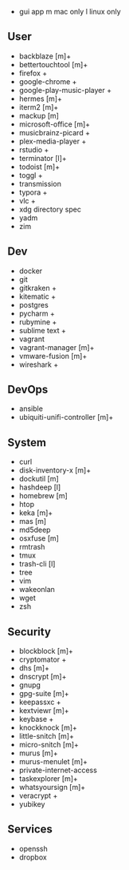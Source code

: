 

+ gui app
m mac only
l linux only

User
-----
* backblaze [m]+
* bettertouchtool [m]+
* firefox +
* google-chrome +
* google-play-music-player +
* hermes [m]+
* iterm2 [m]+
* mackup [m]
* microsoft-office [m]+
* musicbrainz-picard +
* plex-media-player +
* rstudio +
* terminator [l]+
* todoist [m]+
* toggl +
* transmission
* typora +
* vlc +
* xdg directory spec
* yadm
* zim    
    

Dev
----
* docker
* git
* gitkraken +
* kitematic +
* postgres
* pycharm +
* rubymine +
* sublime text +
* vagrant
* vagrant-manager [m]+
* vmware-fusion [m]+
* wireshark +


DevOps
------
* ansible
* ubiquiti-unifi-controller [m]+


System
-------	
* curl
* disk-inventory-x [m]+
* dockutil [m]
* hashdeep [l]
* homebrew [m]
* htop
* keka [m]+
* mas [m]
* md5deep
* osxfuse [m]
* rmtrash
* tmux
* trash-cli [l]
* tree
* vim
* wakeonlan
* wget
* zsh

Security
--------
* blockblock [m]+
* cryptomator +
* dhs [m]+
* dnscrypt [m]+
* gnupg
* gpg-suite [m]+
* keepassxc +
* kextviewr [m]+
* keybase +
* knockknock [m]+
* little-snitch [m]+
* micro-snitch [m]+
* murus [m]+
* murus-menulet [m]+
* private-internet-access
* taskexplorer [m]+
* whatsyoursign [m]+
* veracrypt +
* yubikey

Services
--------
* openssh
* dropbox
